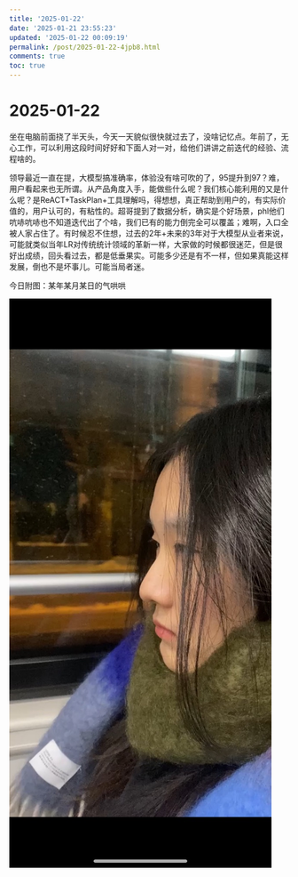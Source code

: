 ```yaml
---
title: '2025-01-22'
date: '2025-01-21 23:55:23'
updated: '2025-01-22 00:09:19'
permalink: /post/2025-01-22-4jpb8.html
comments: true
toc: true
---
```


# 2025-01-22

坐在电脑前面挠了半天头，今天一天貌似很快就过去了，没啥记忆点。年前了，无心工作，可以利用这段时间好好和下面人对一对，给他们讲讲之前迭代的经验、流程啥的。

领导最近一直在提，大模型搞准确率，体验没有啥可吹的了，95提升到97？难，用户看起来也无所谓。从产品角度入手，能做些什么呢？我们核心能利用的又是什么呢？是ReACT+TaskPlan+工具理解吗，得想想，真正帮助到用户的，有实际价值的，用户认可的，有粘性的。超哥提到了数据分析，确实是个好场景，phl他们吭哧吭哧也不知道迭代出了个啥，我们已有的能力倒完全可以覆盖；难啊，入口全被人家占住了。有时候忍不住想，过去的2年+未来的3年对于大模型从业者来说，可能就类似当年LR对传统统计领域的革新一样，大家做的时候都很迷茫，但是很好出成绩，回头看过去，都是低垂果实。可能多少还是有不一样，但如果真能这样发展，倒也不是坏事儿。可能当局者迷。

今日附图：某年某月某日的气哄哄

​![490F4172-D35B-4F50-980D-BBBAF80D60D4_1_105_c](https://raw.githubusercontent.com/zjuzhfbloodz/bloodzSpace/main/source/images/490F4172-D35B-4F50-980D-BBBAF80D60D4_1_105_c-20250122000834-j9kpba4.jpeg)​

‍
